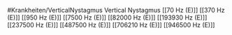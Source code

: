 #Krankheiten/VerticalNystagmus
Vertical Nystagmus
[[70 Hz (E)]]
[[370 Hz (E)]]
[[950 Hz (E)]]
[[7500 Hz (E)]]
[[82000 Hz (E)]]
[[193930 Hz (E)]]
[[237500 Hz (E)]]
[[487500 Hz (E)]]
[[706210 Hz (E)]]
[[946500 Hz (E)]]